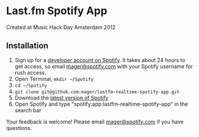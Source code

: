 # Last.fm Spotify App

Created at Music Hack Day Amsterdam 2012

## Installation

 1. Sign up for a [developer account on Spotify](http://developer.spotify.com/en/spotify-apps-api/developer-signup/). It takes about 24 hours to get access, so email mager@spotify.com with your Spotify username for rush access.
 2. Open Terminal, `mkdir ~/Spotify`
 3. `cd ~/Spotify`
 4. `git clone git@github.com:mager/lastfm-realtime-spotify-app.git`
 5. Download the [latest version of Spotify](http://spotify.com/download)
 6. Open Spotify and type "spotify:app:lastfm-realtime-spotify-app" in the search bar

Your feedback is welcome! Please email mager@spotify.com if you have questions.
